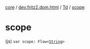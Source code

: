 [core](../../index.md) / [dev.fritz2.dom.html](../index.md) / [Td](index.md) / [scope](./scope.md)

# scope

(js) `var scope: Flow<`[`String`](https://kotlinlang.org/api/latest/jvm/stdlib/kotlin/-string/index.html)`>`